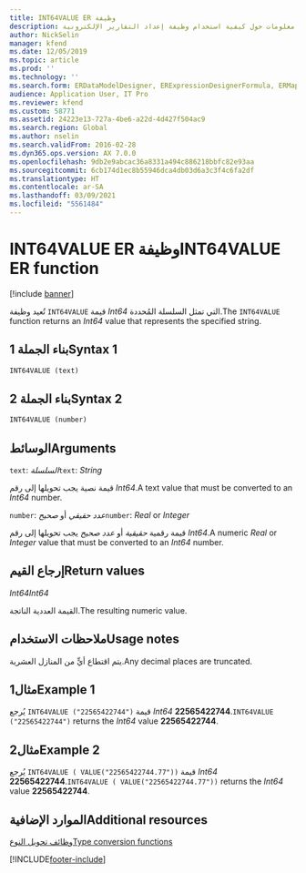 ```yaml
---
title: INT64VALUE ER وظيفة
description: يوفر هذا الموضوع معلومات حول كيفية استخدام وظيفة إعداد التقارير الإلكترونية INT64VALUE (ER).
author: NickSelin
manager: kfend
ms.date: 12/05/2019
ms.topic: article
ms.prod: ''
ms.technology: ''
ms.search.form: ERDataModelDesigner, ERExpressionDesignerFormula, ERMappedFormatDesigner, ERModelMappingDesigner
audience: Application User, IT Pro
ms.reviewer: kfend
ms.custom: 58771
ms.assetid: 24223e13-727a-4be6-a22d-4d427f504ac9
ms.search.region: Global
ms.author: nselin
ms.search.validFrom: 2016-02-28
ms.dyn365.ops.version: AX 7.0.0
ms.openlocfilehash: 9db2e9abcac36a8331a494c886218bbfc82e93aa
ms.sourcegitcommit: 6cb174d1ec8b55946dca4db03d6a3c3f4c6fa2df
ms.translationtype: HT
ms.contentlocale: ar-SA
ms.lasthandoff: 03/09/2021
ms.locfileid: "5561484"
---
```

# <a name="int64value-er-function"></a><span data-ttu-id="57be0-103">INT64VALUE ER وظيفة</span><span class="sxs-lookup"><span data-stu-id="57be0-103">INT64VALUE ER function</span></span>

[!include [banner](../includes/banner.md)]

<span data-ttu-id="57be0-104">تُعيد وظيفة `INT64VALUE` قيمة *Int64* التي تمثل السلسلة المُحددة.</span><span class="sxs-lookup"><span data-stu-id="57be0-104">The `INT64VALUE` function returns an *Int64* value that represents the specified string.</span></span>

## <a name="syntax-1"></a><span data-ttu-id="57be0-105">بناء الجملة 1</span><span class="sxs-lookup"><span data-stu-id="57be0-105">Syntax 1</span></span>

```vb
INT64VALUE (text)
```

## <a name="syntax-2"></a><span data-ttu-id="57be0-106">بناء الجملة 2</span><span class="sxs-lookup"><span data-stu-id="57be0-106">Syntax 2</span></span>

```vb
INT64VALUE (number)
```

## <a name="arguments"></a><span data-ttu-id="57be0-107">الوسائط</span><span class="sxs-lookup"><span data-stu-id="57be0-107">Arguments</span></span>

<span data-ttu-id="57be0-108">`text`: *السلسلة*</span><span class="sxs-lookup"><span data-stu-id="57be0-108">`text`: *String*</span></span>

<span data-ttu-id="57be0-109">قيمة نصية يجب تحويلها إلى رقم *Int64*.</span><span class="sxs-lookup"><span data-stu-id="57be0-109">A text value that must be converted to an *Int64* number.</span></span>

<span data-ttu-id="57be0-110">`number`: *عدد حقيقي* أو *صحيح*</span><span class="sxs-lookup"><span data-stu-id="57be0-110">`number`: *Real* or *Integer*</span></span>

<span data-ttu-id="57be0-111">قيمة رقمية *حقيقية* أو *عدد صحيح* يجب تحويلها إلى رقم *Int64*.</span><span class="sxs-lookup"><span data-stu-id="57be0-111">A numeric *Real* or *Integer* value that must be converted to an *Int64* number.</span></span>

## <a name="return-values"></a><span data-ttu-id="57be0-112">إرجاع القيم</span><span class="sxs-lookup"><span data-stu-id="57be0-112">Return values</span></span>

<span data-ttu-id="57be0-113">*Int64*</span><span class="sxs-lookup"><span data-stu-id="57be0-113">*Int64*</span></span>

<span data-ttu-id="57be0-114">القيمة العددية الناتجة.</span><span class="sxs-lookup"><span data-stu-id="57be0-114">The resulting numeric value.</span></span>

## <a name="usage-notes"></a><span data-ttu-id="57be0-115">ملاحظات الاستخدام</span><span class="sxs-lookup"><span data-stu-id="57be0-115">Usage notes</span></span>

<span data-ttu-id="57be0-116">يتم اقتطاع أيٍّ من المنازل العشرية.</span><span class="sxs-lookup"><span data-stu-id="57be0-116">Any decimal places are truncated.</span></span>

## <a name="example-1"></a><span data-ttu-id="57be0-117">مثال1</span><span class="sxs-lookup"><span data-stu-id="57be0-117">Example 1</span></span>

<span data-ttu-id="57be0-118">يُرجع `INT64VALUE ("22565422744")` قيمة *Int64* **22565422744**.</span><span class="sxs-lookup"><span data-stu-id="57be0-118">`INT64VALUE ("22565422744")` returns the *Int64* value **22565422744**.</span></span>

## <a name="example-2"></a><span data-ttu-id="57be0-119">مثال2</span><span class="sxs-lookup"><span data-stu-id="57be0-119">Example 2</span></span>

<span data-ttu-id="57be0-120">يُرجع `INT64VALUE ( VALUE("22565422744.77"))` قيمة *Int64* **‎22565422744**.</span><span class="sxs-lookup"><span data-stu-id="57be0-120">`INT64VALUE ( VALUE("22565422744.77"))` returns the *Int64* value **22565422744**.</span></span>

## <a name="additional-resources"></a><span data-ttu-id="57be0-121">الموارد الإضافية</span><span class="sxs-lookup"><span data-stu-id="57be0-121">Additional resources</span></span>

[<span data-ttu-id="57be0-122">وظائف تحويل النوع</span><span class="sxs-lookup"><span data-stu-id="57be0-122">Type conversion functions</span></span>](er-functions-category-type-conversion.md)


[!INCLUDE[footer-include](../../../includes/footer-banner.md)]